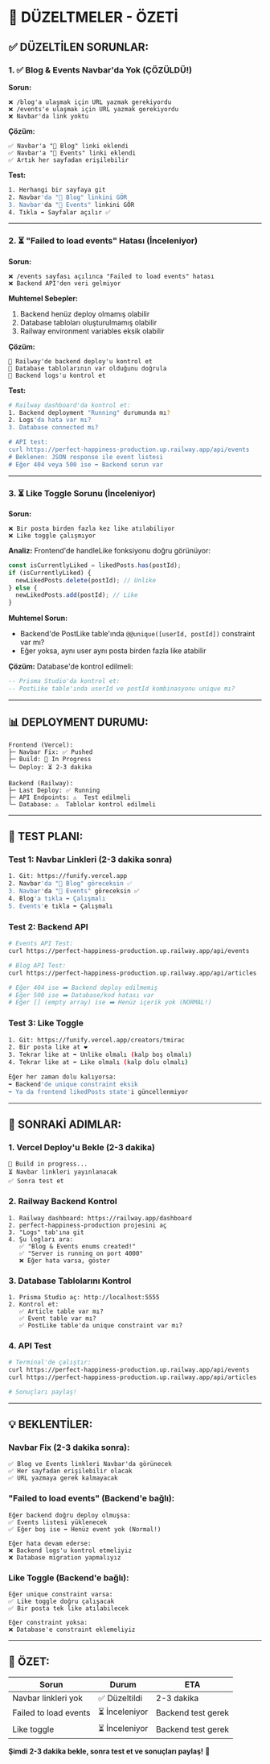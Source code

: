# 🔧 DÜZELTMELER - ÖZETİ

## ✅ DÜZELTİLEN SORUNLAR:

### **1. ✅ Blog & Events Navbar'da Yok (ÇÖZÜLDÜ!)**

**Sorun:**
```
❌ /blog'a ulaşmak için URL yazmak gerekiyordu
❌ /events'e ulaşmak için URL yazmak gerekiyordu
❌ Navbar'da link yoktu
```

**Çözüm:**
```
✅ Navbar'a "📝 Blog" linki eklendi
✅ Navbar'a "📅 Events" linki eklendi
✅ Artık her sayfadan erişilebilir
```

**Test:**
```bash
1. Herhangi bir sayfaya git
2. Navbar'da "📝 Blog" linkini GÖR
3. Navbar'da "📅 Events" linkini GÖR
4. Tıkla ➡️ Sayfalar açılır ✅
```

---

### **2. ⏳ "Failed to load events" Hatası (İnceleniyor)**

**Sorun:**
```
❌ /events sayfası açılınca "Failed to load events" hatası
❌ Backend API'den veri gelmiyor
```

**Muhtemel Sebepler:**
1. Backend henüz deploy olmamış olabilir
2. Database tabloları oluşturulmamış olabilir
3. Railway environment variables eksik olabilir

**Çözüm:**
```
🔄 Railway'de backend deploy'u kontrol et
🔄 Database tablolarının var olduğunu doğrula
🔄 Backend logs'u kontrol et
```

**Test:**
```bash
# Railway dashboard'da kontrol et:
1. Backend deployment "Running" durumunda mı?
2. Logs'da hata var mı?
3. Database connected mı?

# API test:
curl https://perfect-happiness-production.up.railway.app/api/events
# Beklenen: JSON response ile event listesi
# Eğer 404 veya 500 ise ➡️ Backend sorun var
```

---

### **3. ⏳ Like Toggle Sorunu (İnceleniyor)**

**Sorun:**
```
❌ Bir posta birden fazla kez like atılabiliyor
❌ Like toggle çalışmıyor
```

**Analiz:**
Frontend'de handleLike fonksiyonu doğru görünüyor:
```typescript
const isCurrentlyLiked = likedPosts.has(postId);
if (isCurrentlyLiked) {
  newLikedPosts.delete(postId); // Unlike
} else {
  newLikedPosts.add(postId); // Like
}
```

**Muhtemel Sorun:**
- Backend'de PostLike table'ında `@@unique([userId, postId])` constraint var mı?
- Eğer yoksa, aynı user aynı posta birden fazla like atabilir

**Çözüm:**
Database'de kontrol edilmeli:
```sql
-- Prisma Studio'da kontrol et:
-- PostLike table'ında userId ve postId kombinasyonu unique mı?
```

---

## 📊 DEPLOYMENT DURUMU:

```
Frontend (Vercel):
├─ Navbar Fix: ✅ Pushed
├─ Build: 🔄 In Progress
└─ Deploy: ⏳ 2-3 dakika

Backend (Railway):
├─ Last Deploy: ✅ Running
├─ API Endpoints: ⚠️  Test edilmeli
└─ Database: ⚠️  Tablolar kontrol edilmeli
```

---

## 🧪 TEST PLANI:

### **Test 1: Navbar Linkleri (2-3 dakika sonra)**
```bash
1. Git: https://funify.vercel.app
2. Navbar'da "📝 Blog" göreceksin ✅
3. Navbar'da "📅 Events" göreceksin ✅
4. Blog'a tıkla ➡️ Çalışmalı
5. Events'e tıkla ➡️ Çalışmalı
```

### **Test 2: Backend API**
```bash
# Events API Test:
curl https://perfect-happiness-production.up.railway.app/api/events

# Blog API Test:
curl https://perfect-happiness-production.up.railway.app/api/articles

# Eğer 404 ise ➡️ Backend deploy edilmemiş
# Eğer 500 ise ➡️ Database/kod hatası var
# Eğer [] (empty array) ise ➡️ Henüz içerik yok (NORMAL!)
```

### **Test 3: Like Toggle**
```bash
1. Git: https://funify.vercel.app/creators/tmirac
2. Bir posta like at ❤️
3. Tekrar like at ➡️ Unlike olmalı (kalp boş olmalı)
4. Tekrar like at ➡️ Like olmalı (kalp dolu olmalı)

Eğer her zaman dolu kalıyorsa:
➡️ Backend'de unique constraint eksik
➡️ Ya da frontend likedPosts state'i güncellenmiyor
```

---

## 🚀 SONRAKİ ADIMLAR:

### **1. Vercel Deploy'u Bekle (2-3 dakika)**
```
🔄 Build in progress...
⏳ Navbar linkleri yayınlanacak
✅ Sonra test et
```

### **2. Railway Backend Kontrol**
```
1. Railway dashboard: https://railway.app/dashboard
2. perfect-happiness-production projesini aç
3. "Logs" tab'ına git
4. Şu logları ara:
   ✅ "Blog & Events enums created!"
   ✅ "Server is running on port 4000"
   ❌ Eğer hata varsa, göster
```

### **3. Database Tablolarını Kontrol**
```
1. Prisma Studio aç: http://localhost:5555
2. Kontrol et:
   ✅ Article table var mı?
   ✅ Event table var mı?
   ✅ PostLike table'da unique constraint var mı?
```

### **4. API Test**
```bash
# Terminal'de çalıştır:
curl https://perfect-happiness-production.up.railway.app/api/events
curl https://perfect-happiness-production.up.railway.app/api/articles

# Sonuçları paylaş!
```

---

## 💡 BEKLENTİLER:

### **Navbar Fix (2-3 dakika sonra):**
```
✅ Blog ve Events linkleri Navbar'da görünecek
✅ Her sayfadan erişilebilir olacak
✅ URL yazmaya gerek kalmayacak
```

### **"Failed to load events" (Backend'e bağlı):**
```
Eğer backend doğru deploy olmuşsa:
✅ Events listesi yüklenecek
✅ Eğer boş ise ➡️ Henüz event yok (Normal!)

Eğer hata devam ederse:
❌ Backend logs'u kontrol etmeliyiz
❌ Database migration yapmalıyız
```

### **Like Toggle (Backend'e bağlı):**
```
Eğer unique constraint varsa:
✅ Like toggle doğru çalışacak
✅ Bir posta tek like atılabilecek

Eğer constraint yoksa:
❌ Database'e constraint eklemeliyiz
```

---

## 📝 ÖZET:

| Sorun | Durum | ETA |
|-------|-------|-----|
| Navbar linkleri yok | ✅ Düzeltildi | 2-3 dakika |
| Failed to load events | ⏳ İnceleniyor | Backend test gerek |
| Like toggle | ⏳ İnceleniyor | Backend test gerek |

**Şimdi 2-3 dakika bekle, sonra test et ve sonuçları paylaş!** 🚀

